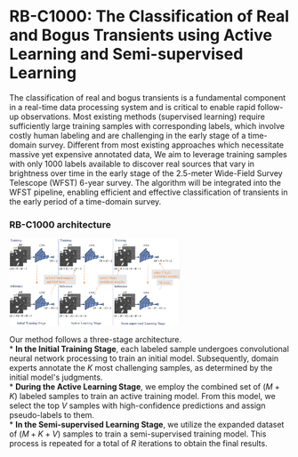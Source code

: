 # RB-C1000: The Classification of Real and Bogus Transients using Active Learning and Semi-supervised Learning

The classification of real and bogus transients is a fundamental component in a real-time data processing system and is critical to enable rapid follow-up observations. Most existing methods (supervised learning) require sufficiently large training samples with corresponding labels, which involve costly human labeling and are challenging in the early stage of a time-domain survey. Different from most existing approaches which necessitate massive yet expensive annotated data, We aim to leverage training samples with only 1000 labels available to discover real sources that vary in brightness over time in the early stage of the 2.5-meter Wide-Field Survey Telescope (WFST) 6-year survey. The algorithm will be integrated into the WFST pipeline, enabling efficient and effective classification of transients in the early period of a time-domain survey.

### RB-C1000 architecture

<img src="picture/pipeline.png" alt="vis2" style="zoom:30%;" />

Our method follows a three-stage architecture.   
    * **In the Initial Training Stage**, each labeled sample undergoes convolutional neural network processing to train an initial model. Subsequently, domain experts annotate the $K$ most challenging samples, as determined by the initial model's judgments.   
    * **During the Active Learning Stage**, we employ the combined set of $(M+K)$ labeled samples to train an active training model. From this model, we select the top $V$ samples with high-confidence predictions and assign pseudo-labels to them.   
    * **In the Semi-supervised Learning Stage**, we utilize the expanded dataset of $(M+K+V)$ samples to train a semi-supervised training model. This process is repeated for a total of $R$ iterations to obtain the final results.  